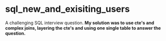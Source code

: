 # sql_new_and_exisiting_users
A challenging SQL interview question.<b>
My solution was to use cte's and complex joins, layering the cte's and using one single table to answer the question.
